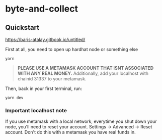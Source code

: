 # byte-and-collect

## Quickstart

https://baris-atalay.gitbook.io/untitled/

First at all, you need to open up hardhat node or something else

```
yarn

```

> **PLEASE USE A METAMASK ACCOUNT THAT ISNT ASSOCIATED WITH ANY REAL MONEY.**
> Additionally, add your localhost with chainid 31337 to your metamask.

Then, back in your first terminal, run:

```
yarn dev
```

### Important localhost note

If you use metamask with a local network, everytime you shut down your node, you'll need to reset your account. Settings -> Advanced -> Reset account. Don't do this with a metamask you have real funds in.
